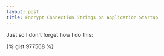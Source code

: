 ```yaml
---
layout: post
title: Encrypt Connection Strings on Application Startup
---
```


Just so I don't forget how I do this:
{% gist 977568 %}